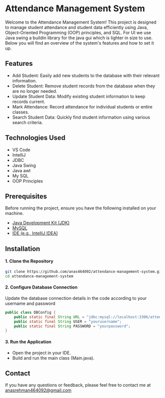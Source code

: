 
# Attendance Management System

Welcome to the Attendance Management System! This project is designed to manage student attendance and student data efficiently using Java, Object-Oriented Programming (OOP) principles, and SQL. For UI we use Java swing a buildin library for the java gui which is lighter in size to use. Below you will find an overview of the system's features and how to set it up.


## Features
- Add Student: Easily add new students to the database with their relevant information.
- Delete Student: Remove student records from the database when they are no longer needed.
- Update Student Data: Modify existing student information to keep records current.
- Mark Attendance: Record attendance for individual students or entire classes.
- Search Student Data: Quickly find student information using various search criteria.


## Technologies Used

- VS Code
- IntelliJ
- JDBC
- Java Swing
- Java awt
- My SQL
- OOP  Principles
## Prerequisites

Before running the project, ensure you have the following installed on your machine.

- [Java Development Kit (JDK)](https://www.oracle.com/java/technologies/downloads/#java22) 
- [MySQL](https://dev.mysql.com/downloads/installer/)
- [IDE (e.g., IntelliJ IDEA)](https://www.jetbrains.com/idea/download/?section=windows)

## Installation

#### 1. Clone the Repository
```bash
git clone https://github.com/anas464092/attendance-management-system.git
cd attendance-management-system
```

#### 2. Configure Database Connection

Update the database connection details in the code according to your username and password
```Java
public class DBConfig {
    public static final String URL = "jdbc:mysql://localhost:3306/attendance_management_system";
    public static final String USER = "yourusername";
    public static final String PASSWORD = "yourpassword";
}
```

#### 3. Run the Application
- Open the project in your IDE.
- Build and run the main class (Main.java).

## Contact
If you have any questions or feedback, please feel free to contact me at anasrehman464092@gmail.com
